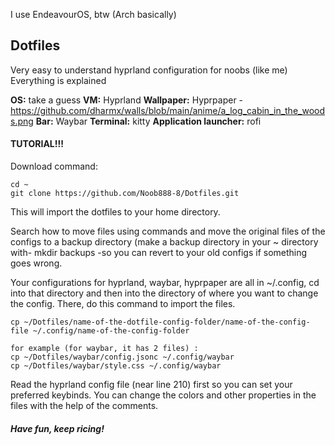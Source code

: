 I use EndeavourOS, btw (Arch basically)


## Dotfiles

Very easy to understand hyprland configuration for noobs (like me)
Everything is explained


**OS:** take a guess
**VM:** Hyprland
**Wallpaper:** Hyprpaper - https://github.com/dharmx/walls/blob/main/anime/a_log_cabin_in_the_woods.png
**Bar:** Waybar
**Terminal:** kitty
**Application launcher:** rofi

#### TUTORIAL!!!

Download command:
```
cd ~ 
git clone https://github.com/Noob888-8/Dotfiles.git
```

This will import the dotfiles to your home directory.

Search how to move files using commands and move the original files of the configs to a backup directory (make a backup directory in your ~ directory with- mkdir backups -so you can revert to your old configs if something goes wrong.

Your configurations for hyprland, waybar, hyprpaper are all in ~/.config, cd into that directory and then into the directory of where you want to change the config.
There, do this command to import the files.

```
cp ~/Dotfiles/name-of-the-dotfile-config-folder/name-of-the-config-file ~/.config/name-of-the-config-folder

for example (for waybar, it has 2 files) :
cp ~/Dotfiles/waybar/config.jsonc ~/.config/waybar
cp ~/Dotfiles/waybar/style.css ~/.config/waybar
```
Read the hyprland config file (near line 210) first so you can set your preferred keybinds.
You can change the colors and other properties in the files with the help of the comments.

##### Have fun, keep ricing!
